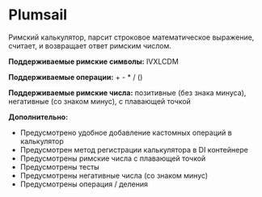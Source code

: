 # Plumsail

Римский калькулятор, парсит строковое математическое выражение, считает, и возвращает ответ римским числом.

**Поддерживаемые римские символы:** IVXLCDM

**Поддерживаемые операции:** + - * / ()

**Поддерживаемые римские числа:** позитивные (без знака минуса), негативные (со знаком минус), с плавающей точкой

**Дополнительно:**

* Предусмотрено удобное добавление кастомных операций в калькулятор
* Предусмотрен метод регистрации калькулятора в DI контейнере
* Предусмотрены римские числа с плавающей точкой
* Предусмотрены тесты
* Предусмотрены негативные числа (со знаком минус)
* Предусмотрены операция / деления
